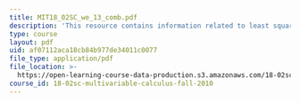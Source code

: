 ```yaml
---
title: MIT18_02SC_we_13_comb.pdf
description: 'This resource contains information related to least squares interpolation. '
type: course
layout: pdf
uid: af07112aca18cb84b977de34011c0077
file_type: application/pdf
file_location: >-
  https://open-learning-course-data-production.s3.amazonaws.com/18-02sc-multivariable-calculus-fall-2010/af07112aca18cb84b977de34011c0077_MIT18_02SC_we_13_comb.pdf
course_id: 18-02sc-multivariable-calculus-fall-2010
---
```

